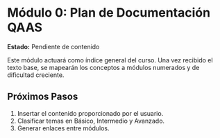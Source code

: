 # Módulo 0: Plan de Documentación QAAS

**Estado:** Pendiente de contenido

Este módulo actuará como índice general del curso. Una vez recibido el texto base, se mapearán los conceptos a módulos numerados y de dificultad creciente.

## Próximos Pasos

1. Insertar el contenido proporcionado por el usuario.
2. Clasificar temas en Básico, Intermedio y Avanzado.
3. Generar enlaces entre módulos.
